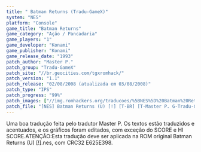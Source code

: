 ```yaml
---
title: " Batman Returns (Tradu-GameX)"
system: "NES"
platform: "Console"
game_title: "Batman Returns"
game_category: "Ação / Pancadaria"
game_players: "1"
game_developer: "Konami"
game_publisher: "Konami"
game_release_date: "1993"
patch_author: "Master P."
patch_group: "Tradu-GameX"
patch_site: "//br.geocities.com/tgxromhack/"
patch_version: "1.1"
patch_release: "02/08/2008 (atualizada em 03/08/2008)"
patch_type: "IPS"
patch_progress: "99%"
patch_images: ["//img.romhackers.org/traducoes/%5BNES%5D%20Batman%20Returns%20-%20Tradu-GameX%20-%2001.png","//img.romhackers.org/traducoes/%5BNES%5D%20Batman%20Returns%20-%20Tradu-GameX%20-%2002.png","//img.romhackers.org/traducoes/%5BNES%5D%20Batman%20Returns%20-%20Tradu-GameX%20-%2003.png"]
patch_file: "[NES] Batman Returns (U) [!] [T-BR] [T-Master P. G-Tradu-GameX] [V-1.1 P-99% A-2008].zip"
---
```

Uma boa tradução feita pelo tradutor Master P. Os textos estão traduzidos e acentuados, e os gráficos foram editados, com exceção do SCORE e HI SCORE.ATENÇÃO:Esta tradução deve ser aplicada na ROM original Batman Returns (U) [!].nes, com CRC32 E625E398.